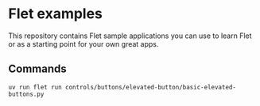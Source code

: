 # Flet examples

This repository contains Flet sample applications you can use to learn Flet or as a starting point for your own great apps.

## Commands

```
uv run flet run controls/buttons/elevated-button/basic-elevated-buttons.py
```
